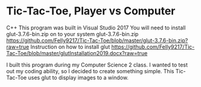 # Tic-Tac-Toe, Player vs Computer
C++ 
This program was built in Visual Studio 2017
You will need to install glut-3.7.6-bin.zip on to your system
glut-3.7.6-bin.zip https://github.com/Felly9217/Tic-Tac-Toe/blob/master/glut-3.7.6-bin.zip?raw=true
Instruction on how to install glut https://github.com/Felly9217/Tic-Tac-Toe/blob/master/glutInstallation2019.docx?raw=true

I built this program during my Computer Science 2 class.
I wanted to test out my coding ability, so I decided to create something simple.
This Tic-Tac-Toe uses glut to display images to a window.

